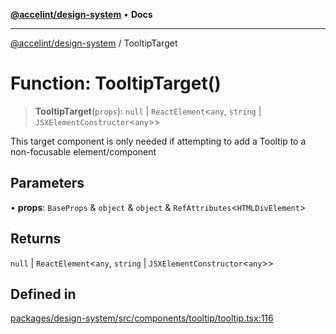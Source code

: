 [**@accelint/design-system**](../README.md) • **Docs**

***

[@accelint/design-system](../README.md) / TooltipTarget

# Function: TooltipTarget()

> **TooltipTarget**(`props`): `null` \| `ReactElement`\<`any`, `string` \| `JSXElementConstructor`\<`any`\>\>

This target component is only needed if attempting to add a Tooltip
to a non-focusable element/component

## Parameters

• **props**: `BaseProps` & `object` & `object` & `RefAttributes`\<`HTMLDivElement`\>

## Returns

`null` \| `ReactElement`\<`any`, `string` \| `JSXElementConstructor`\<`any`\>\>

## Defined in

[packages/design-system/src/components/tooltip/tooltip.tsx:116](https://github.com/gohypergiant/standard-toolkit/blob/258694cea8ed8bbd956b3cf5da47c2c9debcf127/packages/design-system/src/components/tooltip/tooltip.tsx#L116)
